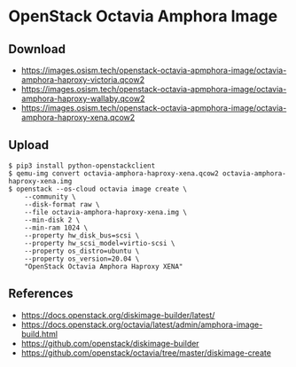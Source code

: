 # OpenStack Octavia Amphora Image

## Download

* https://images.osism.tech/openstack-octavia-apmphora-image/octavia-amphora-haproxy-victoria.qcow2
* https://images.osism.tech/openstack-octavia-apmphora-image/octavia-amphora-haproxy-wallaby.qcow2
* https://images.osism.tech/openstack-octavia-apmphora-image/octavia-amphora-haproxy-xena.qcow2

## Upload

```
$ pip3 install python-openstackclient
$ qemu-img convert octavia-amphora-haproxy-xena.qcow2 octavia-amphora-haproxy-xena.img
$ openstack --os-cloud octavia image create \
    --community \
    --disk-format raw \
    --file octavia-amphora-haproxy-xena.img \
    --min-disk 2 \
    --min-ram 1024 \
    --property hw_disk_bus=scsi \
    --property hw_scsi_model=virtio-scsi \
    --property os_distro=ubuntu \
    --property os_version=20.04 \
    "OpenStack Octavia Amphora Haproxy XENA"
```

## References

* https://docs.openstack.org/diskimage-builder/latest/
* https://docs.openstack.org/octavia/latest/admin/amphora-image-build.html
* https://github.com/openstack/diskimage-builder
* https://github.com/openstack/octavia/tree/master/diskimage-create
